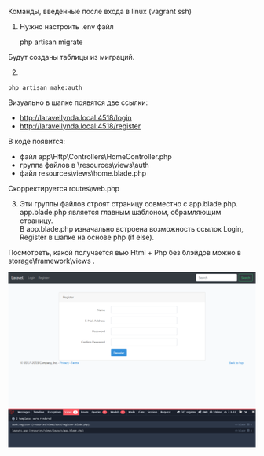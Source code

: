 Команды, введённые после входа в linux (vagrant ssh)

1. Нужно настроить .env файл

    php artisan migrate

Будут созданы таблицы из миграций.

2.

    php artisan make:auth

Визуально в шапке появятся две ссылки:
- http://laravellynda.local:4518/login
- http://laravellynda.local:4518/register

В коде появится:
- файл app\Http\Controllers\HomeController.php
- группа файлов в \resources\views\auth
- файл resources\views\home.blade.php

Скорректируется routes\web.php

3. Эти группы файлов строят страницу совместно с app.blade.php.  
 app.blade.php является главным шаблоном, обрамляющим страницу.  
 В app.blade.php изначально встроена возможность ссылок Login, Register в шапке на основе php (if else). 

Посмотреть, какой получается вью Html + Php без блэйдов можно в storage\framework\views . 

<img src="./img/07.png" alt="drawing" width="800"/>



